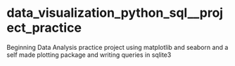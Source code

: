 # data_visualization_python_sql__project_practice
Beginning Data Analysis practice project using matplotlib and seaborn and a self made plotting package and writing queries in sqlite3 
